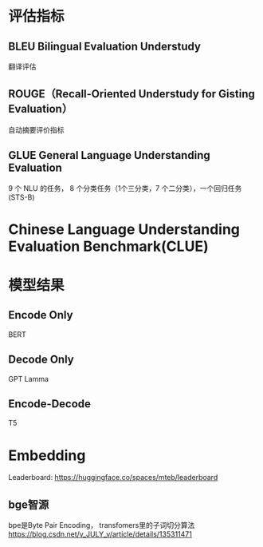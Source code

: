 # 评估指标

## BLEU Bilingual Evaluation Understudy
翻译评估

## ROUGE（Recall-Oriented Understudy for Gisting Evaluation）
自动摘要评价指标

## GLUE General Language Understanding Evaluation
9 个 NLU 的任务， 8 个分类任务（1个三分类，7 个二分类），一个回归任务(STS-B)

# Chinese Language Understanding Evaluation Benchmark(CLUE)

# 模型结果

## Encode Only
BERT

## Decode Only
GPT
Lamma


## Encode-Decode
T5


# Embedding
Leaderboard: https://huggingface.co/spaces/mteb/leaderboard


## bge智源
bpe是Byte Pair Encoding， transfomers里的子词切分算法
https://blog.csdn.net/v_JULY_v/article/details/135311471
